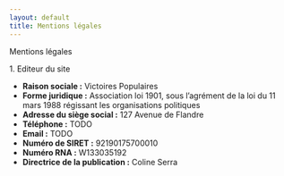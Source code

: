 ```yaml
---
layout: default
title: Mentions légales
---
```

<div class="flex flex-col h-full items-center bg-darkblue px-8 pt-8">
  <div class="text-white text-4xl font-semibold mb-8">
    Mentions légales
  </div>
  <div class="flex flex-col bg-white p-8 rounded">
    <p class="text-left text-2xl font-semibold mb-4">
      1. Editeur du site
    </p>
    <ul class="list-none text-lg">
      <li><strong>Raison sociale :</strong> Victoires Populaires</li>
      <li><strong>Forme juridique :</strong> Association loi 1901, sous l’agrément de la loi du 11 mars 1988 régissant les organisations politiques</li>
      <li><strong>Adresse du siège social :</strong> 127 Avenue de Flandre</li>
      <li><strong>Téléphone :</strong> TODO</li>
      <li><strong>Email :</strong> TODO</li>
      <li><strong>Numéro de SIRET :</strong> 92190175700010</li>
      <li><strong>Numéro RNA :</strong> W133035192</li>
      <li><strong>Directrice de la publication :</strong> Coline Serra</li>
    </ul>
  </div>
</div>
